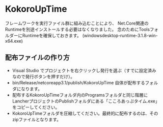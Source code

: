 # KokoroUpTime
 
フレームワークを実行ファイル群に組み込むことにより、
Net.Core関連のRuntimeを別途インストールする必要はなくなりました。
念のためにToolsフォルダーにRuntimeを確保しておきます。
(windowsdesktop-runtime-3.1.8-win-x64.exe)

## 配布ファイルの作り方

- Visual Studio でプロジェクトを右クリックし発行を選ぶ（すでに設定済みなので発行ボタンを押すだけ）。
- bin/Release/netcoreapp3.1/publish/KokoroUpTime 自体が配布するフォルダになります。
- 配布するKokoroUpTimeフォルダ内のProgramsフォルダと同じ階層にLancherプロジェクトのPublishフォルダにある「こころあっぷタイム.exe」をコピーしてください。
- KokoroUpTimeフォルダを圧縮してください。最終的に配布するのは、そのzipファイルとなります。
